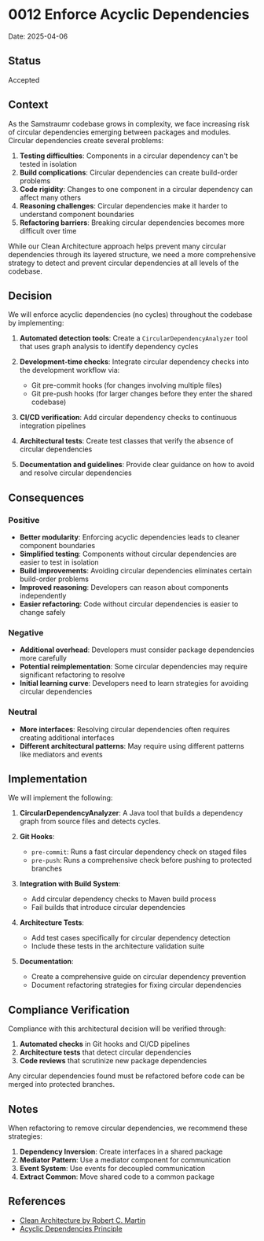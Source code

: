 # 0012 Enforce Acyclic Dependencies

Date: 2025-04-06

## Status

Accepted

## Context

As the Samstraumr codebase grows in complexity, we face increasing risk of circular dependencies emerging between packages and modules. Circular dependencies create several problems:

1. **Testing difficulties**: Components in a circular dependency can't be tested in isolation
2. **Build complications**: Circular dependencies can create build-order problems
3. **Code rigidity**: Changes to one component in a circular dependency can affect many others
4. **Reasoning challenges**: Circular dependencies make it harder to understand component boundaries
5. **Refactoring barriers**: Breaking circular dependencies becomes more difficult over time

While our Clean Architecture approach helps prevent many circular dependencies through its layered structure, we need a more comprehensive strategy to detect and prevent circular dependencies at all levels of the codebase.

## Decision

We will enforce acyclic dependencies (no cycles) throughout the codebase by implementing:

1. **Automated detection tools**: Create a `CircularDependencyAnalyzer` tool that uses graph analysis to identify dependency cycles

2. **Development-time checks**: Integrate circular dependency checks into the development workflow via:
   - Git pre-commit hooks (for changes involving multiple files)
   - Git pre-push hooks (for larger changes before they enter the shared codebase)

3. **CI/CD verification**: Add circular dependency checks to continuous integration pipelines

4. **Architectural tests**: Create test classes that verify the absence of circular dependencies 

5. **Documentation and guidelines**: Provide clear guidance on how to avoid and resolve circular dependencies

## Consequences

### Positive

- **Better modularity**: Enforcing acyclic dependencies leads to cleaner component boundaries
- **Simplified testing**: Components without circular dependencies are easier to test in isolation
- **Build improvements**: Avoiding circular dependencies eliminates certain build-order problems
- **Improved reasoning**: Developers can reason about components independently
- **Easier refactoring**: Code without circular dependencies is easier to change safely

### Negative

- **Additional overhead**: Developers must consider package dependencies more carefully
- **Potential reimplementation**: Some circular dependencies may require significant refactoring to resolve
- **Initial learning curve**: Developers need to learn strategies for avoiding circular dependencies

### Neutral

- **More interfaces**: Resolving circular dependencies often requires creating additional interfaces
- **Different architectural patterns**: May require using different patterns like mediators and events

## Implementation

We will implement the following:

1. **CircularDependencyAnalyzer**: A Java tool that builds a dependency graph from source files and detects cycles.

2. **Git Hooks**:
   - `pre-commit`: Runs a fast circular dependency check on staged files
   - `pre-push`: Runs a comprehensive check before pushing to protected branches

3. **Integration with Build System**:
   - Add circular dependency checks to Maven build process
   - Fail builds that introduce circular dependencies

4. **Architecture Tests**:
   - Add test cases specifically for circular dependency detection
   - Include these tests in the architecture validation suite

5. **Documentation**:
   - Create a comprehensive guide on circular dependency prevention
   - Document refactoring strategies for fixing circular dependencies

## Compliance Verification

Compliance with this architectural decision will be verified through:

1. **Automated checks** in Git hooks and CI/CD pipelines
2. **Architecture tests** that detect circular dependencies
3. **Code reviews** that scrutinize new package dependencies

Any circular dependencies found must be refactored before code can be merged into protected branches.

## Notes

When refactoring to remove circular dependencies, we recommend these strategies:

1. **Dependency Inversion**: Create interfaces in a shared package
2. **Mediator Pattern**: Use a mediator component for communication
3. **Event System**: Use events for decoupled communication
4. **Extract Common**: Move shared code to a common package

## References

- [Clean Architecture by Robert C. Martin](https://blog.cleancoder.com/uncle-bob/2012/08/13/the-clean-architecture.html)
- [Acyclic Dependencies Principle](https://en.wikipedia.org/wiki/Acyclic_dependencies_principle)
